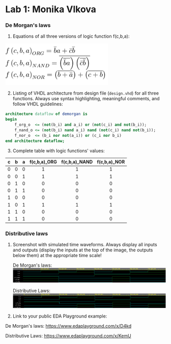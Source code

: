 # Lab 1: Monika Vlkova

### De Morgan's laws

1. Equations of all three versions of logic function f(c,b,a):

![logickefce](obrazky/logickefce.png)


2. Listing of VHDL architecture from design file (`design.vhd`) for all three functions. Always use syntax highlighting, meaningful comments, and follow VHDL guidelines:

```vhdl
architecture dataflow of demorgan is
begin
    f_org_o  <= (not(b_i) and a_i) or (not(c_i) and not(b_i));
    f_nand_o <= (not(b_i) nand a_i) nand (not(c_i) nand not(b_i));
    f_nor_o  <= (b_i nor not(a_i)) or (c_i nor b_i)
end architecture dataflow;
```

3. Complete table with logic functions' values:

| **c** | **b** |**a** | **f(c,b,a)_ORG** | **f(c,b,a)_NAND** | **f(c,b,a)_NOR** |
| :-: | :-: | :-: | :-: | :-: | :-: |
| 0 | 0 | 0 | 1 | 1 | 1 |
| 0 | 0 | 1 | 1 | 1 | 1 |
| 0 | 1 | 0 | 0 | 0 | 0 |
| 0 | 1 | 1 | 0 | 0 | 0 |
| 1 | 0 | 0 | 0 | 0 | 0 |
| 1 | 0 | 1 | 1 | 1 | 1 |
| 1 | 1 | 0 | 0 | 0 | 0 |
| 1 | 1 | 1 | 0 | 0 | 0 |

### Distributive laws

1. Screenshot with simulated time waveforms. Always display all inputs and outputs (display the inputs at the top of the image, the outputs below them) at the appropriate time scale!

	De Morgan's laws:
![org-nand-nor](obrazky/org-nand-nor.png)

	Distributive Laws: 
![leva-prava](obrazky/leva-prava.png)

2. Link to your public EDA Playground example:

De Morgan's laws:
	https://www.edaplayground.com/x/D4kd

Distributive Laws:
	https://www.edaplayground.com/x/KemU
   
